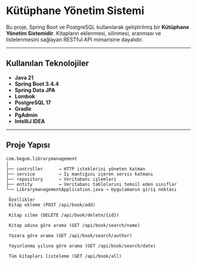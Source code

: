 #  Kütüphane Yönetim Sistemi

Bu proje, Spring Boot ve PostgreSQL kullanılarak geliştirilmiş bir **Kütüphane Yönetim Sistemidir**. Kitapların eklenmesi, silinmesi, aranması ve listelenmesini sağlayan RESTful API mimarisine dayalıdır.

---

##  Kullanılan Teknolojiler

- **Java 21**
- **Spring Boot 3.4.4**
- **Spring Data JPA**
- **Lombok**
- **PostgreSQL 17**
- **Gradle**
- **PgAdmin**
- **IntelliJ IDEA**

---

##  Proje Yapısı

```plaintext
com.begum.librarymanagement
│
├── controller      → HTTP isteklerini yöneten katman
├── service         → İş mantığını içeren servis katmanı
├── repository      → Veritabanı işlemleri
├── entity          → Veritabanı tablolarını temsil eden sınıflar
└── LibrarymanagementApplication.java → Uygulamanın giriş noktası

 Özellikler
 Kitap ekleme (POST /api/book/add)

 Kitap silme (DELETE /api/book/delete/{id})

 Kitap adına göre arama (GET /api/book/search/name)

 Yazara göre arama (GET /api/book/search/author)

 Yayınlanma yılına göre arama (GET /api/book/search/date)

 Tüm kitapları listeleme (GET /api/book/all)

